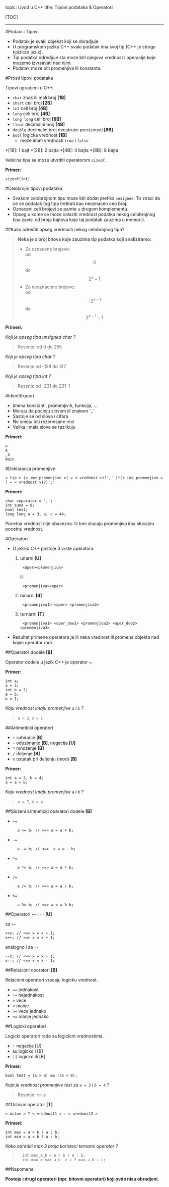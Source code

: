 topic: Uvod u C++
title: Tipovi podataka & Operatori

[TOC]

---

#Podaci i Tipovi

* Podatak je svaki objekat koji se obradjuje.
* U programskom jeziku C++ svaki podatak ima svoj tip (C++ je  strogo tipiziran jezik).
* Tip podatka odredjuje sta moze biti njegova vrednost i operacije koje mozemo izvrsavati nad njim.
* Podatak moze biti promenjiva ili konstanta.

#Prosti tipovi podataka

Tipovi ugradjeni u C++.

* `char` znak ili mali broj **[1B]**
* `short` celi broj **[2B]**
* `int` celi broj **[4B]**
* `long` celi broj **[4B]**
* `long long` celi broj **[8B]**
* `float` decimalni broj **[4B]**
* `double`  decimalni broj dvostruke preciznosti **[8B]**
* `bool` logicka vrednost **[1B]**
	* moze imati vrednosti `true` i `false`
	
*[1B]: 1 bajt
*[2B]: 2 bajta
*[4B]: 4 bajta
*[8B]: 8 bajta

Velicina tipa se moze utvrditi operatorom `sizeof`.

**Primer:**

	sizeof(int)

#Celobrojni tipovi podataka

* Svakom celobrojnom tipu moze biti dodat prefiks `unsigned`. To znaci da ce se podatak tog tipa tretirati kao neoznacen ceo broj.
* Oznaceni celi brojevi se pamte u drugom komplementu.
* Opseg u kome se moze nalaziti vrednost podatka nekog celobrojnog tipa zavisi od broja bajtova koje taj podatak zauzima u memoriji.

##Kako odrediti opseg vrednosti nekog celobrojnog tipa?

> **Neka je x broj bitova koje zauzima tip podatka koji analiziramo:**
>
> * Za oznacene brojeve:  
>    od $$0$$ do $$2^x-1$$
> * Za neoznacene brojeve:  
>    od $$-2^{x-1}$$ do $$2^{x-1}-1$$

**Primeri:**

*Koji je opseg tipa unsigned char ?*

> Resenje: od 0 do 255

*Koji je opseg tipa char ?*

> Resenje od -128 do 127

*Koji je opseg tipa int ?*

> Resenje od -231 do 231-1

#Identifikatori

* Imena konstanti, promenjivih, funkcija, ...
* Moraju da pocinju slovom ili znakom '_'
* Sastoje se od slova i cifara
* Ne smeju biti rezervisane reci
* Velika i mala slova se razlikuju

**Primeri:**

	a
	A
	_X
	main
	
#Deklaracija promenjive

	< tip > (< ime_promenjive >( = < vrednost >)?',' )*(< ime_promenjive >( = < vrednost >)?)';'

**Primeri:**

	char separator = ',';
	int suma = 0;
	bool test;
	long long a = 3, b, c = 44;
	
Pocetna vrednost nije obavezna. U tom slucaju promenjiva ima slucajnu pocetnu vrednost.

#Operatori

* U jeziku C++ postoje 3 vrste operatora:
	1. unarni **[U]**  
	
			<oper><promenjiva>
		ili
		
			<promenjiva><oper>
			
	2. binarni **[B]**  
			
			<promenjiva1> <oper> <promenjiva2>
			
	3. ternarni **[T]**  
	
			<promenjiva1> <oper_deo1> <promenjiva2> <oper_deo2> <promenjiva3>
		
* Rezultat primene operatora je ili neka vrednost ili promena objekta nad kojim operator radi.

##Operator dodele **[B]**

Operator dodele u jezik C++ je operator `=`.

**Primer:**

	int a;
	a = 3;
	int b = 2;
	a = b;
	b = 1;
		
*Koju vrednost imaju promenjive `a` i `b` ?*
>`a = 2`, `b = 1`

##Aritmeticki operatori

* `+` sabiranje **[B]**
* `-` oduzimanje **[B]**, negacija **[U]**
* `*` mnozenje **[B]**
* `/` deljenje **[B]**
* `%` ostatak pri deljenju (mod) **[B]**

**Primer:**

	int a = 3, b = 4;
	a = a + b;

*Koju vrednost imaju promenjive `a` i `b` ?*
>`a = 7`, `b = 4`

##Slozeni aritmeticki operatori dodele **[B]**

* `+=`
		
		a += b; // <=> a = a + b;

* `-=`

		a -= b; // <=>  a = a - b;

* `*=`

		a *= b; // <=> a = a * b;

* `/=`

		a /= b; // <=> a = a / b;


* `%=`

		a %= b; // <=> a = a % b;

##Operatori `++` i `--` **[U]**

za `++`

	++x; // <=> x = x + 1;
	x++; // <=> x = x + 1;

analogno i za `--`

	--x; // <=> x = x - 1;
	x--; // <=> x = x - 1;

##Relacioni operatori **[B]**

Relacioni operatori vracaju logicku vrednost.

* `==` jednakost
* `!=` nejednakost
* `>` vece
* `<` manje
* `>=` vece jednako
* `<=` manje jednako

##Logicki operatori

Logicki operatori rade sa logickim vrednostima.

* `!` negacija [U]
* `&&` logicko i [B]
* `||` logicko ili [B]

**Primer:**

	bool test = (a > 0) && !(b < 0);

*Koja je vrednost promenjive test za  `a = 3` i `b = 4` ?*
>Resenje: `true`

##Uslovni operator **[T]**

	< uslov > ? < vrednost1 > : < vrednost2 >

**Primeri:**

	int max = a > b ? a : b; 
	int min = a < b ? a : b;
	
*Kako odrediti max 3 broja koristeci ternarni operator ?*

>		int max_a_b = a > b ? a : b;
>		int max = max_a_b  > c ? max_a_b : c; 

##Napomena

**Postoje i drugi operatori (npr. bitovni operatori) koji ovde nisu obradjeni.**